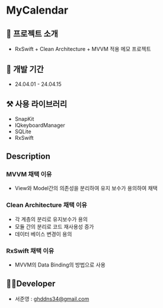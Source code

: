 # MyCalendar
## 🏁 프로젝트 소개
- RxSwift + Clean Architecture + MVVM 적용 메모 프로젝트
## 📅 개발 기간
- 24.04.01 - 24.04.15
## ⚒️ 사용 라이브러리
- SnapKit
- IQkeyboardManager
- SQLite
- RxSwift
## Description
### MVVM 채택 이유
- View와 Model간의 의존성을 분리하여 유지 보수가 용의하여 채택
### Clean Architecture 채택 이유
- 각 계층의 분리로 유지보수가 용의
- 모듈 간의 분리로 코드 재사용성 증가
- 데이터 베이스 변경이 용의
### RxSwift 채택 이유
- MVVM의 Data Binding의 방법으로 사용
## 🧑‍💻Developer
- 서준영 : ghddns34@gmail.com
